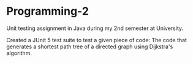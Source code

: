 # Programming-2

Unit testing assignment in Java during my 2nd semester at University.

Created a JUnit 5 test suite to test a given piece of code:
The code that generates a shortest path tree of a directed graph using Dijkstra's algorithm.
